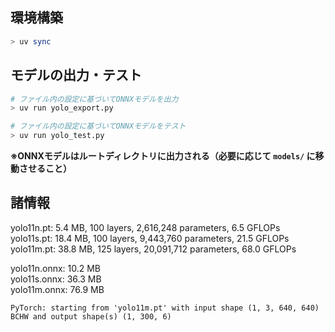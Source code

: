 ## 環境構築
```bash
> uv sync
```

## モデルの出力・テスト
```bash
# ファイル内の設定に基づいてONNXモデルを出力
> uv run yolo_export.py

# ファイル内の設定に基づいてONNXモデルをテスト
> uv run yolo_test.py
```
**※ONNXモデルはルートディレクトリに出力される（必要に応じて `models/` に移動させること）**

## 諸情報
yolo11n.pt: 5.4 MB, 100 layers, 2,616,248 parameters, 6.5 GFLOPs  
yolo11s.pt: 18.4 MB, 100 layers, 9,443,760 parameters, 21.5 GFLOPs  
yolo11m.pt: 38.8 MB, 125 layers, 20,091,712 parameters, 68.0 GFLOPs  

yolo11n.onnx: 10.2 MB  
yolo11s.onnx: 36.3 MB  
yolo11m.onnx: 76.9 MB  

`PyTorch: starting from 'yolo11m.pt' with input shape (1, 3, 640, 640) BCHW and output shape(s) (1, 300, 6)`